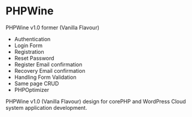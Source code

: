 # PHPWine
PHPWine v1.0 former (Vanilla Flavour) 

- Authentication
- Login Form
- Registration
- Reset Password
- Register Email confirmation
- Recovery Email confirmation
- Handling Form Validation
- Same page CRUD
- PHPOptimizer 

PHPWine v1.0 (Vanilla Flavour) design for corePHP and WordPress Cloud system application development. 
